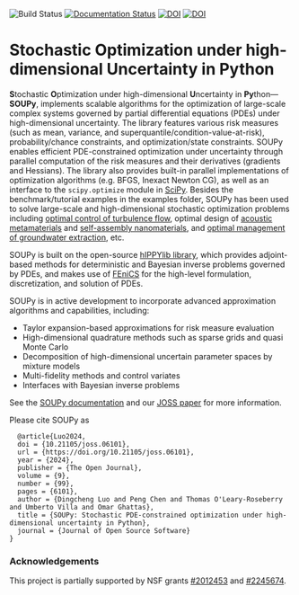 ![Build Status](https://github.com/hippylib/soupy/actions/workflows/ci.yml/badge.svg)
[![Documentation Status](https://readthedocs.org/projects/hippylibsoupy/badge/?version=latest)](https://hippylibsoupy.readthedocs.io/en/latest/?badge=latest)
[![DOI](https://joss.theoj.org/papers/10.21105/joss.06101/status.svg)](https://doi.org/10.21105/joss.06101)
[![DOI](https://zenodo.org/badge/598860325.svg)](https://zenodo.org/badge/latestdoi/598860325)

# Stochastic Optimization under high-dimensional Uncertainty in Python

**S**tochastic **O**ptimization under high-dimensional **U**ncertainty in **Py**thon&mdash;**SOUPy**, implements scalable algorithms for the optimization of large-scale complex systems governed by partial differential equations (PDEs) under high-dimensional uncertainty. The library features various risk measures (such as mean, variance, and superquantile/condition-value-at-risk), probability/chance constraints, and optimization/state constraints. SOUPy enables efficient PDE-constrained optimization under uncertainty through parallel computation of the risk measures and their derivatives (gradients and Hessians). The library also provides built-in parallel implementations of optimization algorithms (e.g. BFGS, Inexact Newton CG), as well as an interface to the `scipy.optimize` module in [SciPy](https://scipy.org/). Besides the benchmark/tutorial examples in the examples folder, SOUPy has been used to solve large-scale and high-dimensional stochastic optimization problems including [optimal control of turbulence flow](https://www.sciencedirect.com/science/article/pii/S0021999119301056), optimal design of [acoustic metamaterials](https://www.sciencedirect.com/science/article/pii/S0021999121000061) and [self-assembly nanomaterials](https://www.sciencedirect.com/science/article/pii/S0021999123001961),  and [optimal management of groundwater extraction](https://epubs.siam.org/doi/abs/10.1137/20M1381381), etc.

SOUPy is built on the open-source [hIPPYlib library](https://hippylib.github.io/), which provides adjoint-based methods for deterministic and Bayesian inverse problems governed by PDEs, and makes use of [FEniCS](https://fenicsproject.org/) for the high-level formulation, discretization, and solution of PDEs.

SOUPy is in active development to incorporate advanced approximation algorithms and capabilities, including:

- Taylor expansion-based approximations for risk measure evaluation
- High-dimensional quadrature methods such as sparse grids and quasi Monte Carlo
- Decomposition of high-dimensional uncertain parameter spaces by mixture models
- Multi-fidelity methods and control variates
- Interfaces with Bayesian inverse problems

See the [SOUPy documentation](https://hippylibsoupy.readthedocs.io/en/latest/) and our [JOSS paper](https://joss.theoj.org/papers/10.21105/joss.06101#) for more information.

Please cite SOUPy as 
```
  @article{Luo2024,
  doi = {10.21105/joss.06101},
  url = {https://doi.org/10.21105/joss.06101},
  year = {2024},
  publisher = {The Open Journal},
  volume = {9},
  number = {99},
  pages = {6101},
  author = {Dingcheng Luo and Peng Chen and Thomas O'Leary-Roseberry and Umberto Villa and Omar Ghattas},
  title = {SOUPy: Stochastic PDE-constrained optimization under high-dimensional uncertainty in Python},
  journal = {Journal of Open Source Software}
}
```


### Acknowledgements

This project is partially supported by NSF grants [#2012453](https://www.nsf.gov/awardsearch/showAward?AWD_ID=2012453&HistoricalAwards=false) and [#2245674](https://www.nsf.gov/awardsearch/showAward?AWD_ID=2245674).
